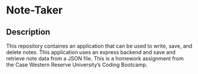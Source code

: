 # Note-Taker

## Description
This repository containes an application that can be used to write, save, and delete notes. This application uses an express backend and save and retrieve note data from a JSON file. This is a homework assignment from the Case Western Reserve University’s Coding Bootcamp.